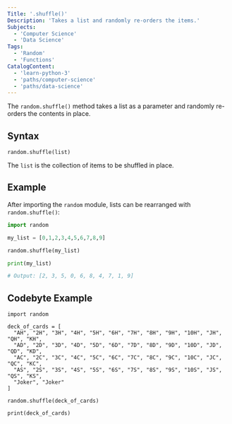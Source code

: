 ```yaml
---
Title: '.shuffle()'
Description: 'Takes a list and randomly re-orders the items.'
Subjects:
  - 'Computer Science'
  - 'Data Science'
Tags:
  - 'Random'
  - 'Functions'
CatalogContent:
  - 'learn-python-3'
  - 'paths/computer-science'
  - 'paths/data-science'
---
```


The `random.shuffle()` method takes a list as a parameter and randomly re-orders the contents in place.

## Syntax

```pseudo
random.shuffle(list)
```

The `list` is the collection of items to be shuffled in place.

## Example

After importing the `random` module, lists can be rearranged with `random.shuffle()`:

```py
import random

my_list = [0,1,2,3,4,5,6,7,8,9]

random.shuffle(my_list)

print(my_list)

# Output: [2, 3, 5, 0, 6, 8, 4, 7, 1, 9]
```

## Codebyte Example

```codebyte/py
import random

deck_of_cards = [
  "AH", "2H", "3H", "4H", "5H", "6H", "7H", "8H", "9H", "10H", "JH", "QH", "KH",
  "AD", "2D", "3D", "4D", "5D", "6D", "7D", "8D", "9D", "10D", "JD", "QD", "KD",
  "AC", "2C", "3C", "4C", "5C", "6C", "7C", "8C", "9C", "10C", "JC", "QC", "KC",
  "AS", "2S", "3S", "4S", "5S", "6S", "7S", "8S", "9S", "10S", "JS", "QS", "KS",
  "Joker", "Joker"
]

random.shuffle(deck_of_cards)

print(deck_of_cards)
```
